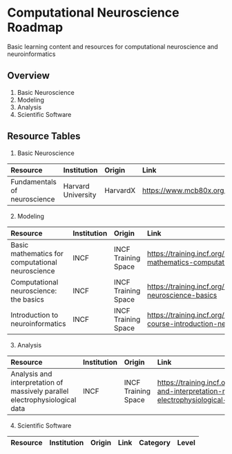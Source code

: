 # Computational Neuroscience Roadmap
Basic learning content and resources for computational neuroscience and neuroinformatics

## Overview
1. Basic Neuroscience
2. Modeling
3. Analysis
4. Scientific Software

## Resource Tables

1. Basic Neuroscience

| Resource | Institution | Origin | Link | Category | Level |
| :----------------------------------------------------------- | :------------------------- | :----------------------------------------------------------- | :------------------------------------------------------------ | :------------------------------------- | :------------------------------------- |
| Fundamentals of neuroscience | Harvard University | HarvardX | https://www.mcb80x.org/map | short videos series | beginner |


2. Modeling

| Resource | Institution | Origin | Link | Category | Level |
| :----------------------------------------------------------- | :------------------------- | :----------------------------------------------------------- | :------------------------------------------------------------ | :------------------------------------- | :------------------------------------- |
| Basic mathematics for computational neuroscience | INCF | INCF Training Space | https://training.incf.org/course/basic-mathematics-computational-neuroscience | Lectures | beginner |
| Computational neuroscience: the basics | INCF | INCF Training Space | https://training.incf.org/course/computational-neuroscience-basics | Lectures | beginner |
| Introduction to neuroinformatics | INCF | INCF Training Space | https://training.incf.org/course/incf-short-course-introduction-neuroinformatics | Lectures | beginner |

3. Analysis

| Resource | Institution | Origin | Link | Type | Category | Level |
| :----------------------------------------------------------- | :------------------------- | :----------------------------------------------------------- | :------------------------------------------------------------ | :------------------------------------------------------------ | :------------------------------------- | :------------------------------------- |
| Analysis and interpretation of massively parallel electrophysiological data | INCF | INCF Training Space | https://training.incf.org/course/analysis-and-interpretation-massively-parallel-electrophysiological-data | ephys | Lectures | intermediate |

4. Scientific Software

| Resource | Institution | Origin | Link | Category | Level |
| :----------------------------------------------------------- | :------------------------- | :----------------------------------------------------------- | :------------------------------------------------------------ | :------------------------------------- | :------------------------------------- |
